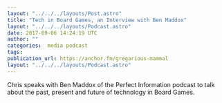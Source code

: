 ```yaml
---
layout: "../../../layouts/Post.astro"
title: "Tech in Board Games, an Interview with Ben Maddox"
layout: "../../../layouts/Podcast.astro"
date: 2017-09-06 14:24:19 UTC
author: ""
categories:  media podcast
tags:
publication_url: https://anchor.fm/gregarious-mammal
layout: "../../../layouts/Podcast.astro"
---
```

Chris speaks with Ben Maddox of the Perfect Information podcast to talk about the past, present and future of technology in Board Games.